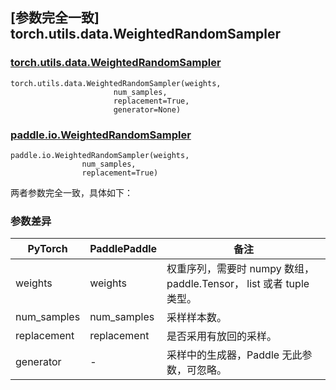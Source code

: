 ## [参数完全一致] torch.utils.data.WeightedRandomSampler

### [torch.utils.data.WeightedRandomSampler](https://pytorch.org/docs/stable/data.html#torch.utils.data.WeightedRandomSampler)

```
torch.utils.data.WeightedRandomSampler(weights,
                       num_samples,
                       replacement=True,
                       generator=None)
```

### [paddle.io.WeightedRandomSampler](https://www.paddlepaddle.org.cn/documentation/docs/zh/api/paddle/io/WeightedRandomSampler_cn.html#paddle.io.WeightedRandomSampler)

```
paddle.io.WeightedRandomSampler(weights,
                num_samples,
                replacement=True)
```

两者参数完全一致，具体如下：

### 参数差异

| PyTorch     | PaddlePaddle | 备注                                                                 |
| ----------- | ------------ | -------------------------------------------------------------------- |
| weights     | weights      | 权重序列，需要时 numpy 数组， paddle.Tensor， list 或者 tuple 类型。 |
| num_samples | num_samples  | 采样样本数。                                                         |
| replacement | replacement  | 是否采用有放回的采样。                                               |
| generator   | -            | 采样中的生成器，Paddle 无此参数，可忽略。                            |

